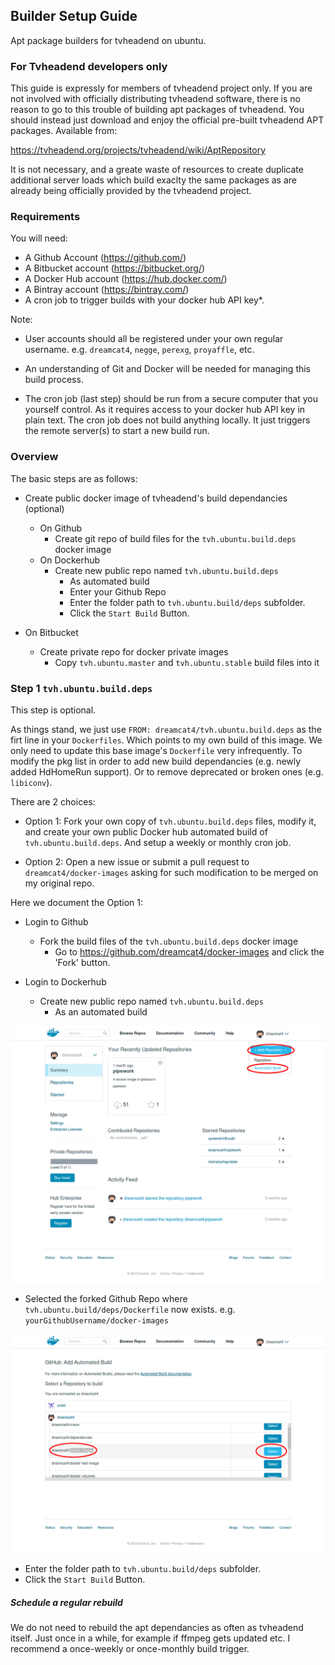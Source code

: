 ## Builder Setup Guide

Apt package builders for tvheadend on ubuntu.

### For Tvheadend developers only

This guide is expressly for members of tvheadend project only. If you are not involved with officially distributing tvheadend software, there is no reason to go to this trouble of building apt packages of tvheadend. You should instead just download and enjoy the official pre-built tvheadend APT packages. Available from:

https://tvheadend.org/projects/tvheadend/wiki/AptRepository

It is not necessary, and a greate waste of resources to create duplicate additional server loads which build exaclty the same packages as are already being officially provided by the tvheadend project.

### Requirements

You will need:

* A Github Account (https://github.com/)
* A Bitbucket account (https://bitbucket.org/)
* A Docker Hub account (https://hub.docker.com/)
* A Bintray account (https://bintray.com/)
* A cron job to trigger builds with your docker hub API key*.

Note:

* User accounts should all be registered under your own regular username. e.g. `dreamcat4`, `negge`, `perexg`, `proyaffle`, etc.

* An understanding of Git and Docker will be needed for managing this build process.

* The cron job (last step) should be run from a secure computer that you yourself control. As it requires access to your docker hub API key in plain text. The cron job does not build anything locally. It just triggers the remote server(s) to start a new build run.

### Overview

The basic steps are as follows:

* Create public docker image of tvheadend's build dependancies (optional)
  * On Github
    * Create git repo of build files for the `tvh.ubuntu.build.deps` docker image
  * On Dockerhub
    * Create new public repo named `tvh.ubuntu.build.deps`
      * As automated build
      * Enter your Github Repo
      * Enter the folder path to `tvh.ubuntu.build/deps` subfolder.
      * Click the `Start Build` Button.

* On Bitbucket
  * Create private repo for docker private images
    * Copy `tvh.ubuntu.master` and `tvh.ubuntu.stable` build files into it


### Step 1 `tvh.ubuntu.build.deps`

This step is optional.

As things stand, we just use `FROM: dreamcat4/tvh.ubuntu.build.deps` as the firt line in your `Dockerfiles`. Which points to my own build of this image. We only need to update this base image's `Dockerfile` very infrequently. To modify the pkg list in order to add new build dependancies (e.g. newly added HdHomeRun support). Or to remove deprecated or broken ones (e.g. `libiconv`).

There are 2 choices:

* Option 1: Fork your own copy of `tvh.ubuntu.build.deps` files, modify it, and create your own public Docker hub automated build of `tvh.ubuntu.build.deps`. And setup a weekly or monthly cron job.

* Option 2: Open a new issue or submit a pull request to `dreamcat4/docker-images` asking for such modification to be merged on my original repo.

Here we document the Option 1:

* Login to Github
  * Fork the build files of the `tvh.ubuntu.build.deps` docker image
    * Go to https://github.com/dreamcat4/docker-images and click the 'Fork' button.

* Login to Dockerhub
  * Create new public repo named `tvh.ubuntu.build.deps`
    * As an automated build

![Dockerhub - Add Repository - Automated Build](_img/dh-add-repo-auto-build.png)

* Selected the forked Github Repo where `tvh.ubuntu.build/deps/Dockerfile` now exists. e.g. `yourGithubUsername/docker-images`

![Dockerhub - Automated Build - Select Github Repo](_img/dh-ab-select-github-repo.png)

* Enter the folder path to `tvh.ubuntu.build/deps` subfolder.
* Click the `Start Build` Button.




##### Schedule a regular rebuild

We do not need to rebuild the apt dependancies as often as tvheadend itself. Just once in a while, for example if ffmpeg gets updated etc. I recommend a once-weekly or once-monthly build trigger.


